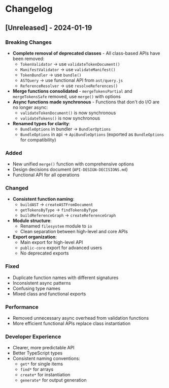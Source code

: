 # Changelog

## [Unreleased] - 2024-01-19

### Breaking Changes
- **Complete removal of deprecated classes** - All class-based APIs have been removed:
  - `TokenValidator` → use `validateTokenDocument()`
  - `ManifestValidator` → use `validateManifest()`  
  - `TokenBundler` → use `bundle()`
  - `ASTQuery` → use functional API from `ast/query.js`
  - `ReferenceResolver` → use `resolveReferences()`
- **Merge functions consolidated** - `mergeTokensPartial` and `mergeTokensSafe` removed, use `merge()` with options
- **Async functions made synchronous** - Functions that don't do I/O are no longer async:
  - `validateTokenDocument()` is now synchronous
  - `validateTokens()` is now synchronous
- **Renamed types for clarity**:
  - `BundleOptions` in bundler → `BundlerOptions`
  - `BundleOptions` in api → `ApiBundleOptions` (exported as `BundleOptions` for compatibility)

### Added
- New unified `merge()` function with comprehensive options
- Design decisions document (`API-DESIGN-DECISIONS.md`)
- Functional API for all operations

### Changed
- **Consistent function naming**:
  - `buildAST` → `createASTFromDocument`
  - `getTokensByType` → `findTokensByType`
  - `buildReferenceGraph` → `createReferenceGraph`
- **Module structure**:
  - Renamed `filesystem` module to `io`
  - Clean separation between high-level and core APIs
- **Export organization**:
  - Main export for high-level API
  - `public-core` export for advanced users
  - No deprecated exports

### Fixed
- Duplicate function names with different signatures
- Inconsistent async patterns
- Confusing type names
- Mixed class and functional exports

### Performance
- Removed unnecessary async overhead from validation functions
- More efficient functional APIs replace class instantiation

### Developer Experience
- Clearer, more predictable API
- Better TypeScript types
- Consistent naming conventions:
  - `get*` for single items
  - `find*` for arrays
  - `create*` for instantiation
  - `generate*` for output generation